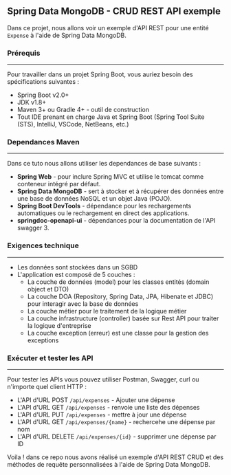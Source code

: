 ## Spring Data MongoDB - CRUD REST API exemple
Dans ce projet, nous allons voir un exemple d'API REST pour une entité `Expense` à l'aide de Spring Data MongoDB. 

### Prérequis
---
Pour travailler dans un projet Spring Boot, vous auriez besoin des spécifications suivantes :<br/>
- Spring Boot v2.0+<br/>
- JDK v1.8+<br/>
- Maven 3+ ou Gradle 4+ - outil de construction<br/>
- Tout IDE prenant en charge Java et Spring Boot (Spring Tool Suite (STS), IntelliJ, VSCode, NetBeans, etc.)<br/>

### Dependances Maven
---
Dans ce tuto nous allons utiliser les dependances de base suivants :
* **Spring Web** - pour inclure Spring MVC et utilise le tomcat comme conteneur intégré par défaut.
* **Spring Data MongoDB** - sert à stocker et à récupérer des données entre une base de données NoSQL et un objet Java (POJO).
* **Spring Boot DevTools** - dépendance pour les rechargements automatiques ou le rechargement en direct des applications.
* **springdoc-openapi-ui** - dépendances pour la documentation de l'API swagger 3.

### Exigences technique
---
- Les données sont stockées dans un SGBD<br/>
- L'application est composé de 5 couches :<br/>
	- La couche de données (model) pour les classes entités (domain object et DTO)<br/>
	- La couche DOA (Repository, Spring Data, JPA, Hibenate et JDBC) pour interagir avec la base de données<br/>
	- La couche métier pour le traitement de la logique métier<br/>
	- La couche infrastructure (controller)  basée sur Rest API pour traiter la logique d'entreprise
	- La couche exception (erreur) est une classe pour la gestion des exceptions

### Exécuter et tester les API
---
Pour tester les APIs vous pouvez utiliser Postman, Swagger, curl ou n'importe quel client HTTP :
* L'API d'URL POST `/api/expenses` - Ajouter une dépense
* L'API d'URL GET `/api/expenses` - renvoie une liste des dépenses
* L'API d'URL PUT `/api/expenses` - mettre à jour une dépense
* L'API d'URL GET `/api/expenses/{name}` - rechercehe une dépense par nom
* L'API d'URL DELETE `/api/expenses/{id}` - supprimer une dépense par ID

Voila ! dans ce repo nous avons réalisé un exemple d'API REST CRUD et des méthodes de requête personnalisées à l'aide de Spring Data MongoDB.